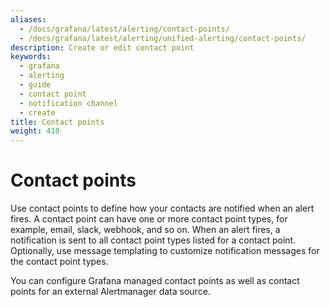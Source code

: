 ```yaml
---
aliases:
  - /docs/grafana/latest/alerting/contact-points/
  - /docs/grafana/latest/alerting/unified-alerting/contact-points/
description: Create or edit contact point
keywords:
  - grafana
  - alerting
  - guide
  - contact point
  - notification channel
  - create
title: Contact points
weight: 410
---
```


# Contact points

Use contact points to define how your contacts are notified when an alert fires. A contact point can have one or more contact point types, for example, email, slack, webhook, and so on. When an alert fires, a notification is sent to all contact point types listed for a contact point. Optionally, use message templating to customize notification messages for the contact point types.

You can configure Grafana managed contact points as well as contact points for an external Alertmanager data source.
